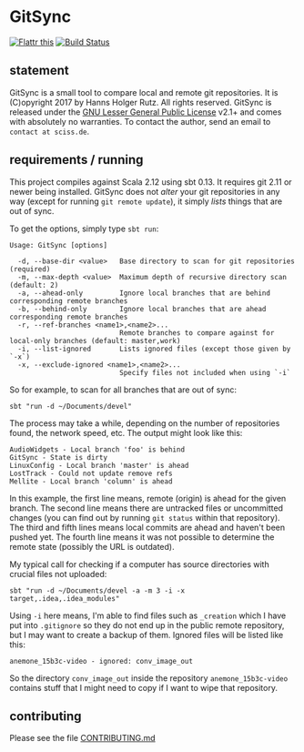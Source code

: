 # GitSync

[![Flattr this](http://api.flattr.com/button/flattr-badge-large.png)](https://flattr.com/submit/auto?user_id=sciss&url=https%3A%2F%2Fgithub.com%2FSciss%2FGitSync&title=GitSync&language=Scala&tags=github&category=software)
[![Build Status](https://travis-ci.org/Sciss/GitSync.svg?branch=master)](https://travis-ci.org/Sciss/GitSync)

## statement

GitSync is a small tool to compare local and remote git repositories.
It is (C)opyright 2017 by Hanns Holger Rutz. All rights reserved. GitSync is released under the [GNU Lesser General Public License](https://raw.github.com/Sciss/GitSync/master/LICENSE) v2.1+ and comes with absolutely no warranties. To contact the author, send an email to `contact at sciss.de`.

## requirements / running

This project compiles against Scala 2.12 using sbt 0.13. It requires git 2.11 or newer being installed.
GitSync does not _alter_ your git repositories in any way (except for running `git remote update`),
it simply _lists_ things that are out of sync.

To get the options, simply type `sbt run`:

    Usage: GitSync [options]

      -d, --base-dir <value>   Base directory to scan for git repositories (required)
      -m, --max-depth <value>  Maximum depth of recursive directory scan (default: 2)
      -a, --ahead-only         Ignore local branches that are behind corresponding remote branches
      -b, --behind-only        Ignore local branches that are ahead corresponding remote branches
      -r, --ref-branches <name1>,<name2>...
                               Remote branches to compare against for local-only branches (default: master,work)
      -i, --list-ignored       Lists ignored files (except those given by `-x`)
      -x, --exclude-ignored <name1>,<name2>...
                               Specify files not included when using `-i`

So for example, to scan for all branches that are out of sync:

    sbt "run -d ~/Documents/devel"

The process may take a while, depending on the number of repositories found, the network speed, etc.
The output might look like this:

    AudioWidgets - Local branch 'foo' is behind
    GitSync - State is dirty
    LinuxConfig - Local branch 'master' is ahead
    LostTrack - Could not update remove refs
    Mellite - Local branch 'column' is ahead

In this example, the first line means, remote (origin) is ahead for the given branch.
The second line means there are untracked files or uncommitted changes (you can find out by running `git status` within that repository).
The third and fifth lines means local commits are ahead and haven't been pushed yet.
The fourth line means it was not possible to determine the remote state (possibly the URL is outdated).

My typical call for checking if a computer has source directories with crucial files not uploaded:

    sbt "run -d ~/Documents/devel -a -m 3 -i -x target,.idea,.idea_modules"

Using `-i` here means, I'm able to find files such as `_creation` which I have put into `.gitignore` so they
do not end up in the public remote repository, but I may want to create a backup of them. Ignored files will be
listed like this:

    anemone_15b3c-video - ignored: conv_image_out
    
So the directory `conv_image_out` inside the repository `anemone_15b3c-video` contains stuff that I might need
to copy if I want to wipe that repository.

## contributing

Please see the file [CONTRIBUTING.md](CONTRIBUTING.md)
